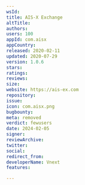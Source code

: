 ```yaml
---
wsId: 
title: AIS-X Exchange
altTitle: 
authors: 
users: 100
appId: com.aisx
appCountry: 
released: 2020-02-11
updated: 2020-07-29
version: 1.0.6
stars: 
ratings: 
reviews: 
size: 
website: https://ais-ex.com
repository: 
issue: 
icon: com.aisx.png
bugbounty: 
meta: removed
verdict: fewusers
date: 2024-02-05
signer: 
reviewArchive: 
twitter: 
social: 
redirect_from: 
developerName: Vnext
features: 

---
```


